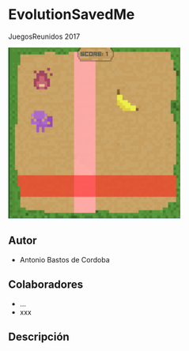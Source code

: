 
EvolutionSavedMe
============
JuegosReunidos 2017

![EvolutionSavedMe](header.png)

Autor
------------
* Antonio Bastos de Cordoba
 
Colaboradores
------------
* ...
* xxx

Descripción
------------
